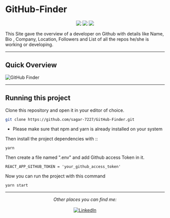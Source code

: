 # GitHub-Finder

<p align="center">
<img src="https://img.shields.io/badge/react-%2320232a.svg?style=for-the-badge&logo=react&logoColor=%2361DAFB"/>
<img src="https://img.shields.io/badge/redux-%23593d88.svg?style=for-the-badge&logo=redux&logoColor=white"/>
<img src="https://img.shields.io/badge/netlify-%23000000.svg?style=for-the-badge&logo=netlify&logoColor=#00C7B7"/>
</p>

This Site gave the overview of a developer on Github with details like Name, Bio , Company, Location, Followers and List of all the repos he/she is working or developing.

---
## Quick Overview

![GitHub Finder](https://firebasestorage.googleapis.com/v0/b/fir-e1cc4.appspot.com/o/github_finder.png?alt=media&token=6bfac139-1fd7-4b30-8f1b-c710a28a7f87)

---

## Running this project

Clone this repository and open it in your editor of choice.
```bash
git clone https://github.com/sagar-7227/GitHub-Finder.git
```

* Please make sure that npm and yarn is already installed on your system

Then install the project dependencies with ::

```
yarn
```

Then create a file named ".env" and add Github access Token in it.

```
REACT_APP_GITHUB_TOKEN = 'your_github_access_token'
```

Now you can run the project with this command

```
yarn start
```
---
<div align="center">
<i>Other places you can find me:</i><br> 
<br>
<a href="https://www.linkedin.com/in/sagar-vashnav/" target="_blank"><img src="https://img.shields.io/badge/linkedin-%230077B5.svg?style=for-the-badge&logo=linkedin&logoColor=white" alt="LinkedIn"></a>
</div>
